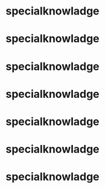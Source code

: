 # specialknowladge
# specialknowladge
# specialknowladge
# specialknowladge
# specialknowladge
# specialknowladge
# specialknowladge
